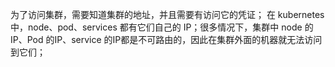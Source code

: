
为了访问集群，需要知道集群的地址，并且需要有访问它的凭证；
在 kubernetes 中，node、pod、services 都有它们自己的 IP；很多情况下，集群中 node 的IP、Pod 的IP、service 的IP都是不可路由的，因此在集群外面的机器就无法访问到它们；
